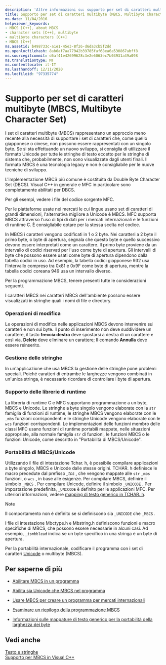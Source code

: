 ```yaml
---
description: 'Altre informazioni su: supporto per set di caratteri multibyte (MBCS)'
title: Supporto per set di caratteri multibyte (MBCS, Multibyte Character Set)
ms.date: 11/04/2016
helpviewer_keywords:
- MBCS [C++], about MBCS
- character sets [C++], multibyte
- multibyte characters [C++]
- MBCS [C++]
ms.assetid: b498733c-a1e1-45e3-8f26-d6da3cb5f2dd
ms.openlocfilehash: 8ab6af7aa77942b39785faf68ea6a530867abff8
ms.sourcegitcommit: d6af41e42699628c3e2e6063ec7b03931a49a098
ms.translationtype: MT
ms.contentlocale: it-IT
ms.lasthandoff: 12/11/2020
ms.locfileid: "97335774"
---
```

# <a name="support-for-multibyte-character-sets-mbcss"></a>Supporto per set di caratteri multibyte (MBCS, Multibyte Character Set)

I set di caratteri multibyte (MBCS) rappresentano un approccio meno recente alla necessità di supportare i set di caratteri che, come quello giapponese o cinese, non possono essere rappresentati con un singolo byte. Se si sta effettuando un nuovo sviluppo, si consiglia di utilizzare il formato Unicode per tutte le stringhe di testo eccetto per le stringhe di sistema che, probabilmente, non sono visualizzate dagli utenti finali. Il formato MBCS è una tecnologia legacy e non è consigliabile per le nuove tecniche di sviluppo.

L'implementazione MBCS più comune è costituita da Double Byte Character Set (DBCS). Visual C++ in generale e MFC in particolare sono completamente abilitati per DBCS.

Per gli esempi, vedere i file del codice sorgente MFC.

Per le piattaforme usate nei mercati le cui lingue usano set di caratteri di grandi dimensioni, l'alternativa migliore a Unicode è MBCS. MFC supporta MBCS attraverso l'uso di tipi di dati per i mercati internazionali e le funzioni di runtime C. È consigliabile optare per la stessa scelta nel codice.

In MBCS i caratteri vengono codificati in 1 o 2 byte. Nei caratteri a 2 byte il primo byte, o byte di apertura, segnala che questo byte e quello successivo devono essere interpretati come un carattere. Il primo byte proviene da un intervallo di codici riservati per l'uso come byte di apertura. Gli intervalli di byte che possono essere usati come byte di apertura dipendono dalla tabella codici in uso. Ad esempio, la tabella codici giapponese 932 usa l'intervallo compreso tra 0x81 e 0x9F come byte di apertura, mentre la tabella codici coreana 949 usa un intervallo diverso.

Per la programmazione MBCS, tenere presenti tutte le considerazioni seguenti.

I caratteri MBCS nei caratteri MBCS dell'ambiente possono essere visualizzati in stringhe quali i nomi di file e directory.

### <a name="editing-operations"></a>Operazioni di modifica

Le operazioni di modifica nelle applicazioni MBCS devono intervenire sui caratteri e non sui byte. Il punto di inserimento non deve suddividere un carattere, il tasto **freccia destra** deve spostarsi a destra di un carattere e così via. **Delete** deve eliminare un carattere; Il comando **Annulla** deve essere reinserito.

### <a name="string-handling"></a>Gestione delle stringhe

In un'applicazione che usa MBCS la gestione delle stringhe pone problemi speciali. Poiché caratteri di entrambe le larghezze vengono combinati in un'unica stringa, è necessario ricordare di controllare i byte di apertura.

### <a name="run-time-library-support"></a>Supporto delle librerie di runtime

La libreria di runtime C e MFC supportano programmazione a un byte, MBCS e Unicode. Le stringhe a byte singolo vengono elaborate con la `str` famiglia di funzioni di runtime, le stringhe MBCS vengono elaborate con le `_mbs` funzioni corrispondenti e le stringhe Unicode vengono elaborate con le `wcs` funzioni corrispondenti. Le implementazioni delle funzioni membro delle classi MFC usano funzioni di runtime portabili mappate, nelle situazioni appropriate, alla normale famiglia `str` di funzioni, le funzioni MBCS o le funzioni Unicode, come descritto in "Portabilità di MBCS/Unicode".

### <a name="mbcsunicode-portability"></a>Portabilità di MBCS/Unicode

Utilizzando il file di intestazione Tchar. h, è possibile compilare applicazioni a byte singolo, MBCS e Unicode dalle stesse origini. TCHAR. h definisce le macro precedute dal prefisso *_tcs* , che vengono mappate alle `str` `_mbs` funzioni, o `wcs` , in base alle esigenze. Per compilare MBCS, definire il simbolo `_MBCS` . Per compilare Unicode, definire il simbolo `_UNICODE` . Per impostazione predefinita, `_UNICODE` è definito per le applicazioni MFC. Per ulteriori informazioni, vedere [mapping di testo generico in TCHAR. h](../text/generic-text-mappings-in-tchar-h.md).

> [!NOTE]
> Il comportamento non è definito se si definiscono sia `_UNICODE` che `_MBCS` .

I file di intestazione Mbctype.h e Mbstring.h definiscono funzioni e macro specifiche di MBCS, che possono essere necessarie in alcuni casi. Ad esempio, `_ismbblead` indica se un byte specifico in una stringa è un byte di apertura.

Per la portabilità internazionale, codificare il programma con i set di caratteri [Unicode](../text/support-for-unicode.md) o multibyte (MBCS).

## <a name="what-do-you-want-to-do"></a>Per saperne di più

- [Abilitare MBCS in un programma](../text/international-enabling.md)

- [Abilita sia Unicode che MBCS nel programma](../text/internationalization-strategies.md)

- [Usare MBCS per creare un programma per mercati internazionali](../text/mbcs-programming-tips.md)

- [Esaminare un riepilogo della programmazione MBCS](../text/mbcs-programming-tips.md)

- [Informazioni sulle mappature di testo generico per la portabilità della larghezza dei byte](../text/generic-text-mappings-in-tchar-h.md)

## <a name="see-also"></a>Vedi anche

[Testo e stringhe](../text/text-and-strings-in-visual-cpp.md)<br/>
[Supporto per MBCS in Visual C++](../text/mbcs-support-in-visual-cpp.md)
